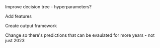 ## 

Improve decision tree - hyperparameters?

Add features

Create output framework 

Change so there's predictions that can be evaulated for more years - not just 2023